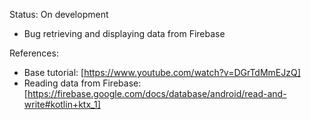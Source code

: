 Status: On development
* Bug retrieving and displaying data from Firebase

References:
* Base tutorial: [https://www.youtube.com/watch?v=DGrTdMmEJzQ]
* Reading data from Firebase: [https://firebase.google.com/docs/database/android/read-and-write#kotlin+ktx_1]
